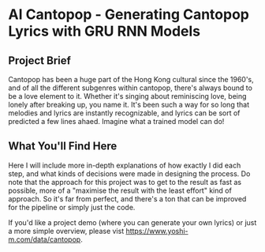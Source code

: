 # AI Cantopop - Generating Cantopop Lyrics with GRU RNN Models


## Project Brief

Cantopop has been a huge part of the Hong Kong cultural since the 1960's, and of all the different subgenres within cantopop, there's always bound to be a love element to it. Whether it's singing about reminiscing love, being lonely after breaking up, you name it. It's been such a way for so long that melodies and lyrics are instantly recognizable, and lyrics can be sort of predicted a few lines ahaed. Imagine what a trained model can do!


## What You'll Find Here

Here I will include more in-depth explanations of how exactly I did each step, and what kinds of decisions were made in designing the process. Do note that the approach for this project was to get to the result as fast as possible, more of a "maximise the result with the least effort" kind of approach. So it's far from perfect, and there's a ton that can be improved for the pipeline or simply just the code.

If you'd like a project demo (where you can generate your own lyrics) or just a more simple overview, please vist https://www.yoshi-m.com/data/cantopop.

